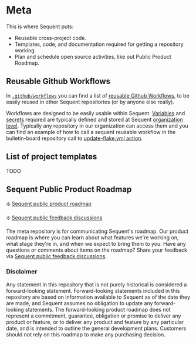 <!--
SPDX-FileCopyrightText: 2023 Eduardo Robles <edulix@sequentech.io>

SPDX-License-Identifier: AGPL-3.0-only
-->

# Meta

This is where Sequent puts:
- Reusable cross-project code.
- Templates, code, and documentation required for getting a repository working.
- Plan and schedule open source activities, like out Public Product Roadmap.

## Reusable Github Workflows

In [`.github/workflows`] you can find a list of [reusable Github Workflows], to
be easily reused in other Sequent repositories (or by anyone else really).

Workflows are designed to be easily usable within Sequent. [Variables] and
[secrets] required are typically defined and stored at Sequent
[organization level]. Typically any repository in our organization can access
them and you can find an example of how to call a sequent reusable workflow
in the bulletin-board repository call to [update-flake.yml action].

## List of project templates

TODO

## Sequent Public Product Roadmap

:sparkle: [Sequent public product roadmap]

:sparkle: [Sequent public feedback discussions]

The meta repository is for communicating Sequent's roadmap. Our product roadmap
is where you can learn about what features we're working on, what stage they're
in, and when we expect to bring them to you. Have any questions or comments
about items on the roadmap? Share your feedback via 
[Sequent public feedback discussions]. 

### Disclaimer 

Any statement in this repository that is not purely historical is considered a
forward-looking statement. Forward-looking statements included in this
repository are based on information available to Sequent as of the date they are
made, and Sequent assumes no obligation to update any forward-looking
statements. The forward-looking product roadmap does not represent a commitment,
guarantee, obligation or promise to deliver any product or feature, or to
deliver any product and feature by any particular date, and is intended to
outline the general development plans. Customers should not rely on this roadmap
to make any purchasing decision.

[`.github/workflows`]: https://github.com/sequentech/meta/blob/master/.github/workflows/
[reusable Github Workflows]: https://docs.github.com/en/actions/using-workflows/reusing-workflows#creating-a-reusable-workflow
[Variables]: https://docs.github.com/en/actions/learn-github-actions/variables
[secrets]: https://docs.github.com/en/actions/security-guides/encrypted-secrets
[organization level]: https://github.com/organizations/sequentech/settings/secrets/actions
[update-flake.yml action]: https://github.com/sequentech/bulletin-board/blob/main/.github/workflows/update-flake.yml
[Sequent public product roadmap]: https://github.com/orgs/sequentech/projects/2
[Sequent public feedback discussions]: https://github.com/sequentech/meta/discussions/1
